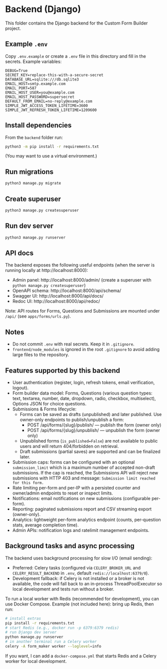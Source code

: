 ﻿# Backend (Django)

This folder contains the Django backend for the Custom Form Builder project.

## Example `.env`

Copy `.env.example` or create a `.env` file in this directory and fill in the secrets. Example variables:

```
DEBUG=True
SECRET_KEY=replace-this-with-a-secure-secret
DATABASE_URL=sqlite:///db.sqlite3
EMAIL_HOST=smtp.example.com
EMAIL_PORT=587
EMAIL_HOST_USER=you@example.com
EMAIL_HOST_PASSWORD=supersecret
DEFAULT_FROM_EMAIL=no-reply@example.com
SIMPLE_JWT_ACCESS_TOKEN_LIFETIME=3600
SIMPLE_JWT_REFRESH_TOKEN_LIFETIME=1209600
```

## Install dependencies

From the `backend` folder run:

```bash
python3 -m pip install -r requirements.txt
```

(You may want to use a virtual environment.)

## Run migrations

```bash
python3 manage.py migrate
```

## Create superuser

```bash
python3 manage.py createsuperuser
```

## Run dev server

```bash
python3 manage.py runserver
```

## API docs

The backend exposes the following useful endpoints (when the server is running locally at http://localhost:8000):

- Admin panel: http://localhost:8000/admin/  (create a superuser with `python manage.py createsuperuser`)
- OpenAPI schema: http://localhost:8000/api/schema/
- Swagger UI: http://localhost:8000/api/docs/
- Redoc UI: http://localhost:8000/api/redoc/

Note: API routes for Forms, Questions and Submissions are mounted under `/api/` (see `apps/forms/urls.py`).

## Notes
- Do not commit `.env` with real secrets. Keep it in `.gitignore`.
- `frontend/node_modules` is ignored in the root `.gitignore` to avoid adding large files to the repository.

## Features supported by this backend

- User authentication (register, login, refresh tokens, email verification, logout).
- Form builder data model: Forms, Questions (various question types: text, textarea, number, date, dropdown, radio, checkbox, multiselect), Options JSON for choice questions.
- Submissions & Forms lifecycle:
	- Forms can be saved as drafts (unpublished) and later published. Use owner-only endpoints to publish/unpublish a form:
		- POST /api/forms/{slug}/publish/ — publish the form (owner only)
		- POST /api/forms/{slug}/unpublish/ — unpublish the form (owner only)
	- Unpublished forms (`is_published=False`) are not available to public users and will return 404/forbidden on retrieval.
	- Draft submissions (partial saves) are supported and can be finalized later.
- Submission caps: forms can be configured with an optional `submission_limit` which is a maximum number of accepted non-draft submissions. If the cap is reached, the Submissions API will reject new submissions with HTTP 403 and message: `Submission limit reached for this form.`
- Rate limiting per-form and per-IP with a persisted counter and owner/admin endpoints to reset or inspect limits.
- Notifications: email notifications on new submissions (configurable per-form).
- Reporting: paginated submissions report and CSV streaming export (owner-only).
- Analytics: lightweight per-form analytics endpoint (counts, per-question stats, average completion time).
- Admin APIs: notification logs and ratelimit management endpoints.

## Background tasks and async processing

The backend uses background processing for slow I/O (email sending):

- Preferred: Celery tasks (configured via `CELERY_BROKER_URL` and `CELERY_RESULT_BACKEND` in `.env`, default `redis://localhost:6379/0`).
- Development fallback: if Celery is not installed or a broker is not available, the code will fall back to an in-process ThreadPoolExecutor so local development and tests run without a broker.

To run a local worker with Redis (recommended for development), you can use Docker Compose. Example (not included here): bring up Redis, then run:

```bash
# install extras
pip install -r requirements.txt
# start Redis (e.g., docker run -p 6379:6379 redis)
# run Django dev server
python manage.py runserver
# in another terminal run a Celery worker
celery -A form_maker worker --loglevel=info
```

If you want, I can add a `docker-compose.yml` that starts Redis and a Celery worker for local development.
